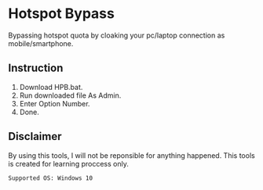 # Hotspot Bypass
Bypassing hotspot quota by cloaking your pc/laptop connection as mobile/smartphone.

## Instruction
1. Download HPB.bat.
2. Run downloaded file As Admin.
3. Enter Option Number.
4. Done.

## Disclaimer
By using this tools, I will not be reponsible for anything happened. This tools is created for learning proccess only.

`Supported OS: Windows 10`

